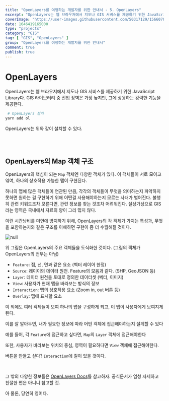 ```yaml
---
title: "OpenLayers를 여행하는 개발자를 위한 안내서 - 5. OpenLayers"
excerpt: "OpenLayers는 웹 브라우저에서 지도나 GIS 서비스를 제공하기 위한 JavaScript Library다. GIS 라이브러리 중 진입 장벽은 가장 높지만, 그에 상응하는 강력한 기능을 제공한다."
coverImage: "https://user-images.githubusercontent.com/50317129/156607880-c5abad92-1991-4c01-b85f-7153bf89cb64.png"
date: 1646419165000
type: "projects"
category: "GIS"
tag: [ "GIS", "OpenLayers" ]
group: "OpenLayers를 여행하는 개발자를 위한 안내서"
comment: true
publish: true
---
```


# OpenLayers

OpenLayers는 웹 브라우저에서 지도나 GIS 서비스를 제공하기 위한 JavaScript Library다. GIS 라이브러리 중 진입 장벽은 가장 높지만, 그에 상응하는 강력한 기능을 제공한다.

``` bash
 # OpenLayers 설치
yarn add ol
```

OpenLayers는 위와 같이 설치할 수 있다.

<br />
<br />





## OpenLayers의 Map 객체 구조

OpenLayers의 핵심이 되는 `Map` 객체엔 다양한 객체가 있다. 이 객체들이 서로 모이고 엮여, 하나의 상호작용 가능한 맵이 구현된다.

하나의 맵에 많은 객체들이 연관된 만큼, 각각의 객체들이 무엇을 의미하는지 파악하지 못하면 원하는 걸 구현하기 위해 어떤걸 사용해야하는지 모르는 사태가 벌어진다. 불행히 관련 키워드조차 모른다면, 관련 정보를 찾는 것조차 어려워진다. 설상가상으로 GIS라는 영역은 국내에서 자료의 양이 그리 많지 않다.

이런 시간낭비를 미연에 방지하기 위해, OpenLayers의 각 객체가 가지는 특성과, 무엇을 포함하는지와 같은 구조를 이해하면 구현이 좀 더 수월해질 것이다.

![null](https://user-images.githubusercontent.com/50317129/156811772-4fd36475-dcc9-41a5-a3ab-c7bcef24e8da.png)

위 그림은 OpenLayers의 주요 객체들을 도식화한 것이다. (그림의 객체가 OpenLayers의 전부는 아님)

* `Feature`: 점, 선, 면과 같은 요소 (벡터 레이어 한정)
* `Source`: 레이이의 데이터 원천. Feature의 모음과 같다. (SHP, GeoJSON 등)
* `Layer`: 데이터 원천을 토대로 정의한 데이터셋 (벡터, 이미지)
* `View`: 사용자가 현재 맵을 바라보는 방식의 정보
* `Interaction`: 맵의 상호작용 요소 (Zoom in, out 버튼 등)
* `Overlay`: 맵에 표시할 요소

이 외에도 여러 객체들이 모여 하나의 맵을 구성하게 되고, 이 맵이 사용자에게 보여지게 된다.

이를 잘 알아두면, 내가 필요한 정보에 따라 어떤 객체에 접근해야하는지 설계할 수 있다

예를 들어, 각 `Feature`에 접근하고 싶다면, `Map`의 `Layer` 객체에 접근해야한다

또한, 사용자가 바라보는 위치의 중심, 영역이 필요하다면 `View` 객체에 접근해야한다.

버튼을 만들고 싶다? `Interaction`에 길이 있을 것이다.

<br />

그 밖의 다양한 정보들은 [OpenLayers Docs](https://openlayers.org/)를 참고하자. 공식문서가 엄청 자세하고 친절한 편은 아니니 참고할 것.

아 물론, 당연히 영어다.